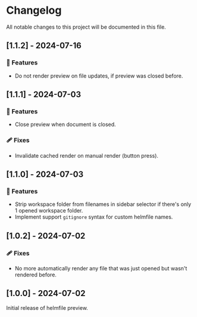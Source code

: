 # Changelog

All notable changes to this project will be documented in this file.

## [1.1.2] - 2024-07-16

### 🚀 Features

* Do not render preview on file updates, if preview was closed before.

## [1.1.1] - 2024-07-03

### 🚀 Features

* Close preview when document is closed.

### 🩹 Fixes

* Invalidate cached render on manual render (button press).

## [1.1.0] - 2024-07-03

### 🚀 Features

* Strip workspace folder from filenames in sidebar selector if there's only 1 opened workspace folder.
* Implement support `gitignore` syntax for custom helmfile names.

## [1.0.2] - 2024-07-02

### 🩹 Fixes

* No more automatically render any file that was just opened but wasn't rendered before.

## [1.0.0] - 2024-07-02

Initial release of helmfile preview.
